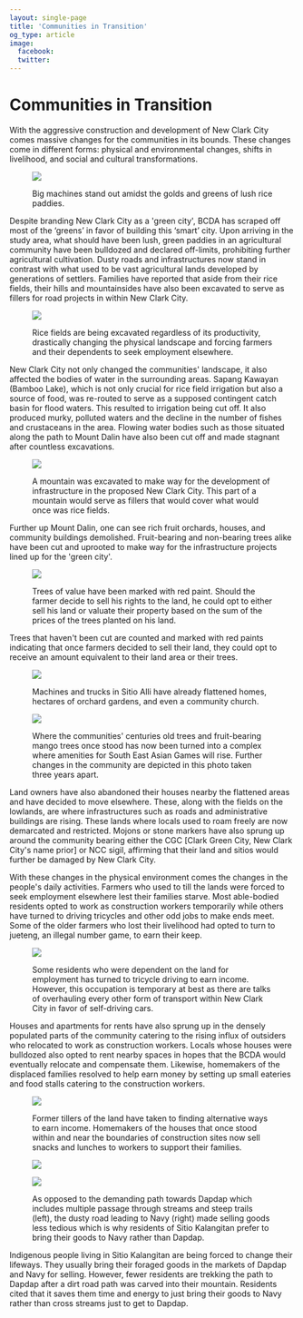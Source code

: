 ```yaml
---
layout: single-page
title: 'Communities in Transition'
og_type: article
image:
  facebook:
  twitter:
---
```

# Communities in Transition

With the aggressive construction and development of New Clark City comes massive changes for the communities in its bounds. These changes come in different forms: physical and environmental changes, shifts in livelihood, and social and cultural transformations.

<figure class='figure col-lg-12 img-container'>
<img class='img-fluid post-img img-shadow mx-auto d-block' src='{{ site.baseurl }}/media/site/efforts/counter-mapping-new-clark-city/stories/communities-in-transition/communities-in-transition-01.png'>
<p class='figure-caption text-center'>Big machines stand out amidst the golds and greens of lush rice paddies.</p>
</figure>

Despite branding New Clark City as a 'green city', BCDA has scraped off most of the ‘greens’ in favor of building this ‘smart’ city. Upon arriving in the study area, what should have been lush, green paddies in an agricultural community have been bulldozed and declared off-limits, prohibiting further agricultural cultivation. Dusty roads and infrastructures now stand in contrast with what used to be vast agricultural lands developed by generations of settlers. Families have reported that aside from their rice fields, their hills and mountainsides have also been excavated to serve as fillers for road projects in within New Clark City.

<figure class='figure col-lg-12 img-container'>
<img class='img-fluid post-img img-shadow mx-auto d-block' src='{{ site.baseurl }}/media/site/efforts/counter-mapping-new-clark-city/stories/communities-in-transition/communities-in-transition-02.png'>
<p class='figure-caption text-center'>Rice fields are being excavated regardless of its productivity, drastically changing the physical landscape and forcing farmers and their dependents to seek employment elsewhere.</p>
</figure>

New Clark City not only changed the communities' landscape, it also affected the bodies of water in the surrounding areas. Sapang Kawayan (Bamboo Lake), which is not only crucial for rice field irrigation but also a source of food, was re-routed to serve as a supposed contingent catch basin for flood waters. This resulted to irrigation being cut off. It also produced murky, polluted waters and the decline in the number of fishes and crustaceans in the area. Flowing water bodies such as those situated along the path to Mount Dalin have also been cut off and made stagnant after countless excavations.

<figure class='figure col-lg-12 img-container'>
<img class='img-fluid post-img img-shadow mx-auto d-block' src='{{ site.baseurl }}/media/site/efforts/counter-mapping-new-clark-city/stories/communities-in-transition/communities-in-transition-03.png'>
<p class='figure-caption text-center'>A mountain was excavated to make way for the development of infrastructure in the proposed New Clark City. This part of a mountain would serve as fillers that would cover what would once was rice fields.</p>
</figure>

Further up Mount Dalin, one can see rich fruit orchards, houses, and community buildings demolished. Fruit-bearing and non-bearing trees alike have been cut and uprooted to make way for the infrastructure projects lined up for the 'green city'.

<figure class='figure col-lg-12 img-container'>
<img class='img-fluid post-img img-shadow mx-auto d-block' src='{{ site.baseurl }}/media/site/efforts/counter-mapping-new-clark-city/stories/communities-in-transition/communities-in-transition-04.png'>
<p class='figure-caption text-center'>Trees of value have been marked with red paint. Should the farmer decide to sell his rights to the land, he could opt to either sell his land or valuate their property based on the sum of the prices of the trees planted on his land.</p>
</figure>

Trees that haven't been cut are counted and marked with red paints indicating that once farmers decided to sell their land, they could opt to receive an amount equivalent to their land area or their trees.

<figure class='figure col-lg-12 img-container'>
<img class='img-fluid post-img img-shadow mx-auto d-block' src='{{ site.baseurl }}/media/site/efforts/counter-mapping-new-clark-city/stories/communities-in-transition/communities-in-transition-05.png'>
<p class='figure-caption text-center'>Machines and trucks in Sitio Alli have already flattened homes, hectares of orchard gardens, and even a community church.</p>
</figure>

<figure class='figure col-lg-12 img-container'>
<img class='img-fluid post-img img-shadow mx-auto d-block' src='{{ site.baseurl }}/media/site/efforts/counter-mapping-new-clark-city/stories/communities-in-transition/communities-in-transition-06.png'>
<p class='figure-caption text-center'>Where the communities' centuries old trees and fruit-bearing mango trees once stood has now been turned into a complex where amenities for South East Asian Games will rise. Further changes in the community are depicted in this photo taken three years apart.</p>
</figure>

Land owners have also abandoned their houses nearby the flattened areas and have decided to move elsewhere. These, along with the fields on the lowlands, are where infrastructures such as roads and administrative buildings are rising. These lands where locals used to roam freely are now demarcated and restricted. Mojons or stone markers have also sprung up around the community bearing either the CGC [Clark Green City, New Clark City's name prior] or NCC sigil, affirming that their land and sitios would further be damaged by New Clark City.

With these changes in the physical environment comes the changes in the people's daily activities. Farmers who used to till the lands were forced to seek employment elsewhere lest their families starve. Most able-bodied residents opted to work as construction workers temporarily while others have turned to driving tricycles and other odd jobs to make ends meet. Some of the older farmers who lost their livelihood had opted to turn to jueteng, an illegal number game, to earn their keep.

<figure class='figure col-lg-12 img-container'>
<img class='img-fluid post-img img-shadow mx-auto d-block' src='{{ site.baseurl }}/media/site/efforts/counter-mapping-new-clark-city/stories/communities-in-transition/communities-in-transition-07.png'>
<p class='figure-caption text-center'>Some residents who were dependent on the land for employment has turned to tricycle driving to earn income. However, this occupation is temporary at best as there are talks of overhauling every other form of transport within New Clark City in favor of self-driving cars.</p>
</figure>

Houses and apartments for rents have also sprung up in the densely populated parts of the community catering to the rising influx of outsiders who relocated to work as construction workers. Locals whose houses were bulldozed also opted to rent nearby spaces in hopes that the BCDA would eventually relocate and compensate them. Likewise, homemakers of the displaced families resolved to help earn money by setting up small eateries and food stalls catering to the construction workers.

<figure class='figure col-lg-12 img-container'>
<img class='img-fluid post-img img-shadow mx-auto d-block' src='{{ site.baseurl }}/media/site/efforts/counter-mapping-new-clark-city/stories/communities-in-transition/communities-in-transition-08.png'>
<p class='figure-caption text-center'>Former tillers of the land have taken to finding alternative ways to earn income. Homemakers of the houses that once stood within and near the boundaries of construction sites now sell snacks and lunches to workers to support their families.</p>
</figure>

<figure class='figure col-lg-12 img-container'>
<img class='img-fluid post-img img-shadow mx-auto d-block' src='{{ site.baseurl }}/media/site/efforts/counter-mapping-new-clark-city/stories/communities-in-transition/communities-in-transition-09.png'>
</figure>

<figure class='figure col-lg-12 img-container'>
<img class='img-fluid post-img img-shadow mx-auto d-block' src='{{ site.baseurl }}/media/site/efforts/counter-mapping-new-clark-city/stories/communities-in-transition/communities-in-transition-10.png'>
<p class='figure-caption text-center'>As opposed to the demanding path towards Dapdap which includes multiple passage through streams and steep trails (left), the dusty road leading to Navy (right) made selling goods less tedious which is why residents of Sitio Kalangitan prefer to bring their goods to Navy rather than Dapdap.</p>
</figure>

Indigenous people living in Sitio Kalangitan are being forced to change their lifeways. They usually bring their foraged goods in the markets of Dapdap and Navy for selling. However, fewer residents are trekking the path to Dapdap after a dirt road path was carved into their mountain. Residents cited that it saves them time and energy to just bring their goods to Navy rather than cross streams just to get to Dapdap.
